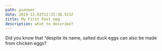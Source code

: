 ```yaml
---
path: pioneer
date: 2019-11-03T22:31:38.511Z
title: My First Post omg
description: what to describe?
---
```

Did you know that “despite its name, salted duck eggs can also be made from chicken eggs?
